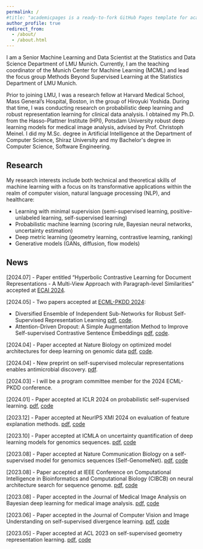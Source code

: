 ```yaml
---
permalink: /
#title: "academicpages is a ready-to-fork GitHub Pages template for academic personal websites"
author_profile: true
redirect_from: 
  - /about/
  - /about.html
---
```


I am a Senior Machine Learning and Data Scientist at the Statistics and Data Science Department of LMU Munich. Currently, I am the teaching coordinator of the Munich Center for Machine Learning (MCML) and lead the focus group Methods Beyond Supervised Learning at the Statistics Department of LMU Munich. 

Prior to joining LMU, I was a research fellow at Harvard Medical School, Mass General’s Hospital, Boston, in the group of Hiroyuki Yoshida. During that time, I was conducting research on probabilistic deep learning and robust representation learning for clinical data analysis. I obtained my Ph.D. from the Hasso-Plattner Institute (HPI), Potsdam University robust deep learning models for medical image analysis, advised by Prof. Christoph Meinel. I did my M.Sc. degree in Artificial Intelligence at the Department of Computer Science, Shiraz University and my Bachelor's degree in Computer Science, Software Engineering.



Research
------
My research interests include both technical and theoretical skills of machine learning with a focus on its transformative applications within the realm of computer vision, natural language processing (NLP), and healthcare:

* Learning with minimal supervision (semi-supervised learning, positive-unlabeled learning, self-supervised learning)
* Probabilistic machine learning (scoring rule, Bayesian neural networks, uncertainty estimation)
* Deep metric learning (geometry learning, contrastive learning, ranking)
* Generative models (GANs, diffusion, flow models)




News
------
[2024.07] - Paper entitled “Hyperbolic Contrastive Learning for Document Representations - A Multi-View Approach with Paragraph-level Similarities” accepted at [ECAI 2024](https://www.ecai2024.eu/).

[2024.05] - Two papers accepted at [ECML-PKDD 2024](https://ecmlpkdd.org/2024/):
* Diversified Ensemble of Independent Sub-Networks for Robust Self-Supervised Representation Learning [pdf](https://arxiv.org/abs/2308.14705), [code](https://github.com/amirvhd/Uncertainty_aware_SSL).
* Attention-Driven Dropout: A Simple Augmentation Method to Improve Self-supervised Contrastive Sentence Embeddings [pdf](), [code](https://github.com/fstermann/attention-driven-dropout).

[2024.04] - Paper accepted at Nature Biology on optimized model architectures for deep learning on genomic data [pdf](https://www.nature.com/articles/s42003-024-06161-1), [code](https://github.com/GenomeNet/Architect).

[2024.04] - New preprint on self-supervised molecular representations enables antimicrobial discovery. [pdf](https://www.biorxiv.org/content/10.1101/2024.03.11.584456v2.abstract).

[2024.03] - I will be a program committee member for the 2024 ECML-PKDD conference. 

[2024.01] - Paper accepted at ICLR 2024 on probabilistic self-supervised learning. [pdf](https://openreview.net/forum?id=skcTCdJz0f), [code](https://github.com/amirvhd/SSL-sore-rule)

[2023.12] - Paper accepted at NeurIPS XMI 2024 on evaluation of feature explanation methods. [pdf](), [code]()

[2023.10] - Paper accepted at ICMLA on uncertainty quantification of deep learning models for genomics sequences. [pdf](https://ieeexplore.ieee.org/abstract/document/10459803), [code]()

[2023.08] - Paper accepted at Nature Communication Biology on a self-supervised model for genomics sequences (Self-GenomeNet). [pdf](https://www.nature.com/articles/s42003-023-05310-2), [code](https://github.com/GenomeNet/Self-GenomeNet)

[2023.08] - Paper accepted at IEEE Conference on Computational Intelligence in Bioinformatics and Computational Biology (CIBCB) on neural architecture search for sequence genome. [pdf](), [code]()

[2023.08] - Paper accepted in the Journal of Medical Image Analysis on Bayesian deep learning for medical image analysis. [pdf](), [code]()

[2023.06] - Paper accepted in the Journal of Computer Vision and Image Understanding on self-supervised divergence learning. [pdf](), [code]()

[2023.05] - Paper accepted at ACL 2023 on self-supervised geometry representation learning. [pdf](), [code]()


